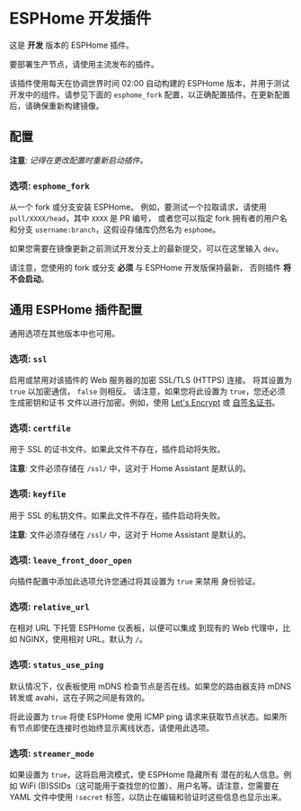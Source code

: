 # ESPHome 开发插件

这是 **开发** 版本的 ESPHome 插件。

要部署生产节点，请使用主流发布的插件。

该插件使用每天在协调世界时间 02:00 自动构建的 ESPHome 版本，并用于测试开发中的组件。请参见下面的 `esphome_fork` 配置，以正确配置插件。在更新配置后，请确保重新构建镜像。

## 配置

**注意**: _记得在更改配置时重新启动插件。_

### 选项: `esphome_fork`

从一个 fork 或分支安装 ESPHome。
例如，要测试一个拉取请求，请使用 `pull/XXXX/head`，其中 `XXXX` 是 PR 编号，
或者您可以指定 fork 拥有者的用户名和分支 `username:branch`，这假设存储库仍然名为 `esphome`。

如果您需要在镜像更新之前测试开发分支上的最新提交，可以在这里输入 `dev`。

请注意，您使用的 fork 或分支 **必须** 与 ESPHome 开发版保持最新，
否则插件 **将不会启动**。

## 通用 ESPHome 插件配置

通用选项在其他版本中也可用。

### 选项: `ssl`

启用或禁用对该插件的 Web 服务器的加密 SSL/TLS (HTTPS) 连接。
将其设置为 `true` 以加密通信， `false` 则相反。
请注意，如果您将此设置为 `true`，您还必须生成密钥和证书
文件以进行加密。例如，使用 [Let's Encrypt](https://www.home-assistant.io/addons/lets_encrypt/)
或 [自签名证书](https://www.home-assistant.io/docs/ecosystem/certificates/tls_self_signed_certificate/)。

### 选项: `certfile`

用于 SSL 的证书文件。如果此文件不存在，插件启动将失败。

**注意**: 文件必须存储在 `/ssl/` 中，这对于 Home Assistant 是默认的。

### 选项: `keyfile`

用于 SSL 的私钥文件。如果此文件不存在，插件启动将失败。

**注意**: 文件必须存储在 `/ssl/` 中，这对于 Home Assistant 是默认的。

### 选项: `leave_front_door_open`

向插件配置中添加此选项允许您通过将其设置为 `true` 来禁用
身份验证。

### 选项: `relative_url`

在相对 URL 下托管 ESPHome 仪表板，以便可以集成
到现有的 Web 代理中，比如 NGINX，使用相对 URL。默认为 `/`。

### 选项: `status_use_ping`

默认情况下，仪表板使用 mDNS 检查节点是否在线。如果您的路由器支持 mDNS 转发或 avahi，这在子网之间是有效的。

将此设置为 `true` 将使 ESPHome 使用 ICMP ping 请求来获取节点状态。如果所有节点即使在连接时也始终显示离线状态，请使用此选项。

### 选项: `streamer_mode`

如果设置为 `true`，这将启用流模式，使 ESPHome 隐藏所有
潜在的私人信息。例如 WiFi (B)SSIDs（这可能用于查找您的位置）、用户名等。请注意，您需要在 YAML 文件中使用
`!secret` 标签，以防止在编辑和验证时这些信息也显示出来。